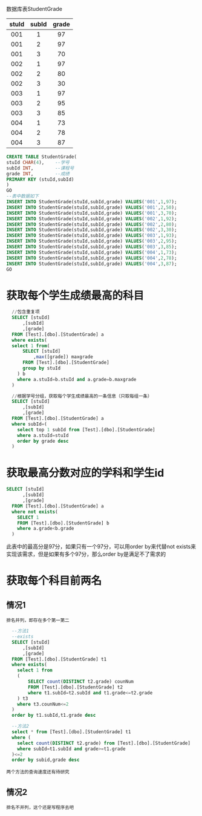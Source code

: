 数据库表StudentGrade

| stuId | subId| grade|
|:------:|:--: |:---: |
|001       	|1	|97
|001       	|2	|97
|001       	|3	|70
|002       	|1	|97
|002       	|2	|80
|002       	|3	|30
|003       	|1	|97
|003       	|2	|95
|003       	|3	|85
|004       	|1	|73
|004       	|2	|78
|004       	|3	|87

```sql
CREATE TABLE StudentGrade(
stuId CHAR(4),    --学号
subId INT,        --课程号
grade INT,        --成绩
PRIMARY KEY (stuId,subId)
)
GO
--表中数据如下
INSERT INTO StudentGrade(stuId,subId,grade) VALUES('001',1,97);
INSERT INTO StudentGrade(stuId,subId,grade) VALUES('001',2,50);
INSERT INTO StudentGrade(stuId,subId,grade) VALUES('001',3,70);
INSERT INTO StudentGrade(stuId,subId,grade) VALUES('002',1,92);
INSERT INTO StudentGrade(stuId,subId,grade) VALUES('002',2,80);
INSERT INTO StudentGrade(stuId,subId,grade) VALUES('002',3,30);
INSERT INTO StudentGrade(stuId,subId,grade) VALUES('003',1,93);
INSERT INTO StudentGrade(stuId,subId,grade) VALUES('003',2,95);
INSERT INTO StudentGrade(stuId,subId,grade) VALUES('003',3,85);
INSERT INTO StudentGrade(stuId,subId,grade) VALUES('004',1,73);
INSERT INTO StudentGrade(stuId,subId,grade) VALUES('004',2,78);
INSERT INTO StudentGrade(stuId,subId,grade) VALUES('004',3,87);
GO
```

# 获取每个学生成绩最高的科目
```sql
  //包含重复项
  SELECT [stuId]
      ,[subId]
      ,[grade]
  FROM [Test].[dbo].[StudentGrade] a
  where exists(
  select 1 from(
	  SELECT [stuId]
		  ,max([grade]) maxgrade
	  FROM [Test].[dbo].[StudentGrade]
	  group by stuId 
	) b
	where a.stuId=b.stuId and a.grade=b.maxgrade
  )

  //根据学号分组，获取每个学生成绩最高的一条信息（只取每组一条）
  SELECT [stuId]
      ,[subId]
      ,[grade]
  FROM [Test].[dbo].[StudentGrade] a
  where subId=(
    select top 1 subId from [Test].[dbo].[StudentGrade] 
	where a.stuId=stuId
	order by grade desc
  )
```
# 获取最高分数对应的学科和学生id
```sql
SELECT [stuId]
      ,[subId]
      ,[grade]
  FROM [Test].[dbo].[StudentGrade] a
  where not exists(
	SELECT 1 
	FROM [Test].[dbo].[StudentGrade] b
    where a.grade<b.grade
  )
```
此表中的最高分是97分，如果只有一个97分，可以用order by来代替not exists来实现该需求，但是如果有多个97分，那么order by是满足不了需求的
# 获取每个科目前两名
## 情况1
    排名并列，即存在多个第一第二
```sql
  --方法1
  --exists
  SELECT [stuId]
      ,[subId]
      ,[grade]
  FROM [Test].[dbo].[StudentGrade] t1
  where exists(
	select 1 from 
	(
		SELECT count(DISTINCT t2.grade) counNum
		FROM [Test].[dbo].[StudentGrade] t2
		where t1.subId=t2.subId and t1.grade<=t2.grade
	) t3
	where t3.counNum<=2
  )
  order by t1.subId,t1.grade desc

  --方法2
  select * from [Test].[dbo].[StudentGrade] t1
  where (
	select count(DISTINCT t2.grade) from [Test].[dbo].[StudentGrade] 
	where subId=t1.subId and grade>=t1.grade
  )<=2
  order by subid,grade desc
```
    两个方法的查询速度还有待研究
## 情况2
    排名不并列，这个还是写程序去吧

